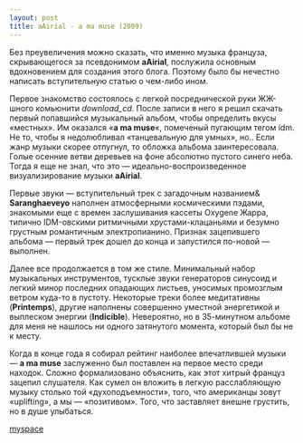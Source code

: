 ```yaml
---
layout: post
title: aAirial - a ma muse (2009)
---
```


Без преувеличения можно сказать, что именно музыка француза, скрывающегося за псевдонимом **aAirial**, послужила основным вдохновением для создания этого блога. Поэтому было бы нечестно написать вступительную статью о чем-либо ином.

Первое знакомство состоялось с легкой посреднической руки ЖЖ-шного комьюнити _download_cd_. После записи в него я решил скачать первый попавшийся музыкальный альбом, чтобы определить вкусы «местных». Им оказался «**a ma muse**«, помеченый пугающим тегом idm. Не то, чтобы я недолюбливал «танцевальную для умных», но.. Если жанр музыки скорее отпугнул, то обложка альбома заинтересовала. Голые осенние ветви деревьев на фоне абсолютно пустого синего неба. Тогда я еще не знал, что это — идеально-воспроизведенное визуализирование музыки **aAirial**.

Первые звуки — вступительный трек с загадочным названием& **Saranghaeveyo** наполнен атмосферными космическими пэдами, знакомыми еще с времен заслушивания кассеты Oxygene Жарра, типично IDM-овскими ритмичными хрустами-клацаньями и безумно грустным романтичным электропианино. Признак зацепившего альбома — первый трек дошел до конца и запустился по-новой — выполнен.

Далее все продолжается в том же стиле. Минимальный набор музыкальных инструментов, тусклые звуки генераторов синусоид и легкий минор последних опадающих листьев, уносимых промозглым ветром куда-то в пустоту. Некоторые треки более медитативны (**Printemps**), другие наполнены совершенно уместной энергетикой и выплеском энергии (**Indicible**). Невероятно, но в 35-минутном альбоме для меня не нашлось ни одного затянутого момента, который был бы не к месту.

Когда в конце года я собирал рейтинг наиболее впечатлившей музыки — **a ma muse** заслуженно был поставлен на первое место среди находок. Сложно формализовано объяснить, как этот хитрый француз зацепил слушателя. Как сумел он вложить в легкую расслабляющую музыку столько той «духоподъемности», того, что американцы зовут «uplifting», а мы — «позитивом». Того, что заставляет внешне грустить, но в душе улыбаться.

[myspace](http://www.myspace.com/aairial)